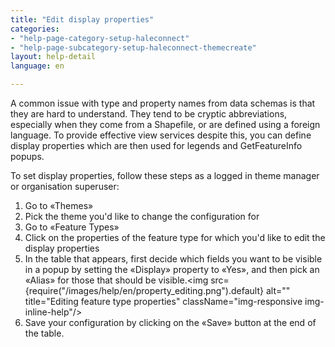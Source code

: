 ```yaml
---
title: "Edit display properties"
categories:
- "help-page-category-setup-haleconnect"
- "help-page-subcategory-setup-haleconnect-themecreate"
layout: help-detail
language: en

---
```



A common issue with type and property names from data schemas is that they are hard to understand. They tend to be cryptic abbreviations, especially when they come from a Shapefile, or are defined using a foreign language. To provide effective view services despite this, you can define display properties which are then used for legends and GetFeatureInfo popups.

To set display properties, follow these steps as a logged in theme manager or organisation superuser:

1.	Go to &laquo;Themes&raquo;
1.	Pick the theme you'd like to change the configuration for
1.	Go to &laquo;Feature Types&raquo;
4.	Click on the properties of the feature type for which you'd like to edit the display properties
5.	In the table that appears, first decide which fields you want to be visible in a popup by setting the &laquo;Display&raquo; property to &laquo;Yes&raquo;, and then pick an &laquo;Alias&raquo; for those that should be visible.<img src={require("/images/help/en/property_editing.png").default} alt="" title="Editing feature type properties" className="img-responsive img-inline-help"/>
6.	Save your configuration by clicking on the &laquo;Save&raquo; button at the end of the table.
